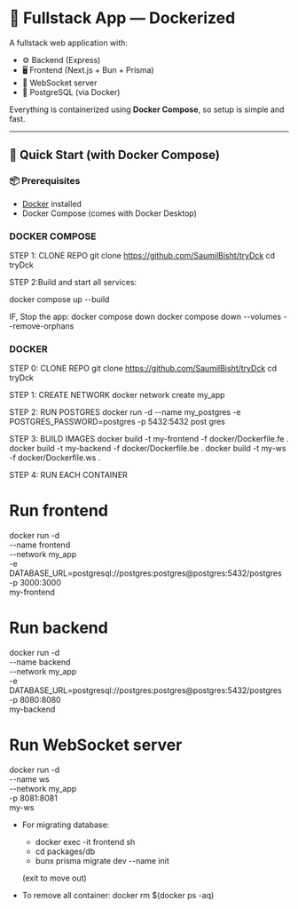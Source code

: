 # 🧩 Fullstack App — Dockerized

A fullstack web application with:

- ⚙️ Backend (Express)
- 🖥️ Frontend (Next.js + Bun + Prisma)
- 🔌 WebSocket server
- 🐘 PostgreSQL (via Docker)

Everything is containerized using **Docker Compose**, so setup is simple and fast.

---

## 🚀 Quick Start (with Docker Compose)

### 📦 Prerequisites

- [Docker](https://www.docker.com/products/docker-desktop) installed
- Docker Compose (comes with Docker Desktop)

### DOCKER COMPOSE

STEP 1: CLONE REPO
  git clone https://github.com/SaumilBisht/tryDck
  cd tryDck

STEP 2:Build and start all services:

  docker compose up --build


IF, Stop the app:
  docker compose down
  docker compose down --volumes --remove-orphans


### DOCKER 
STEP 0: CLONE REPO
  git clone https://github.com/SaumilBisht/tryDck
  cd tryDck

STEP 1: CREATE NETWORK
  docker network create my_app  

STEP 2: RUN POSTGRES
  docker run -d --name my_postgres -e POSTGRES_PASSWORD=postgres -p 5432:5432 post
gres

STEP 3: BUILD IMAGES
  docker build -t my-frontend -f docker/Dockerfile.fe .
  docker build -t my-backend -f docker/Dockerfile.be .
  docker build -t my-ws -f docker/Dockerfile.ws .

STEP 4: RUN EACH CONTAINER

# Run frontend
docker run -d \
  --name frontend \
  --network my_app \
  -e DATABASE_URL=postgresql://postgres:postgres@postgres:5432/postgres \
  -p 3000:3000 \
  my-frontend

# Run backend
docker run -d \
  --name backend \
  --network my_app \
  -e DATABASE_URL=postgresql://postgres:postgres@postgres:5432/postgres \
  -p 8080:8080 \
  my-backend


# Run WebSocket server
docker run -d \
  --name ws \
  --network my_app \
  -p 8081:8081 \
  my-ws

* For migrating database:
  - docker exec -it frontend sh
  - cd packages/db
  - bunx prisma migrate dev --name init

  (exit to move out)

* To remove all container:
    docker rm $(docker ps -aq)



